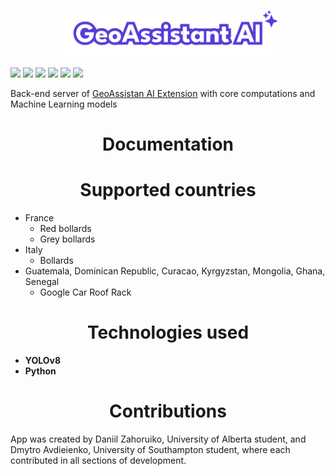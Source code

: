 <p align="center">
  <img width="70%" src="./readme_helpers/logo.svg">
</p>
<p>
  <img src="https://img.shields.io/badge/release-v1.0.0-blue?style=flat-square"/>
  <img src="https://img.shields.io/badge/release_date-september_2024-979621?style=flat-square"/>
  <img src="https://img.shields.io/badge/license-MIT-red?style=flat-square"/>
  <img src="https://img.shields.io/badge/Jupyter-Notebook-red?logo=jupyter&style=flat-square"/>
  <img src="https://img.shields.io/badge/Server-Flask-yellow?logo=flask&style=flat-square"/>
  <img src="https://img.shields.io/badge/Made_with-YOLO-blue?style=flat-square"/>
</p>

<p>
   Back-end server of <a href="https://github.com/daniil-zahoruiko/GeoAssistant-AI-Extension">GeoAssistan AI Extension</a> with core computations and Machine Learning models
</p>

<h1 align="center">Documentation</h1>

<h1 align="center">Supported countries</h1>

- France
  * Red bollards
  * Grey bollards
- Italy
  * Bollards
- Guatemala, Dominican Republic, Curacao, Kyrgyzstan, Mongolia, Ghana, Senegal
  * Google Car Roof Rack

<h1 align="center">Technologies used</h1>

- **YOLOv8**
- **Python**

<h1 align="center">Contributions</h1>
App was created by Daniil Zahoruiko, University of Alberta student, and Dmytro Avdieienko, University of Southampton student, where each contributed in all sections of development.
